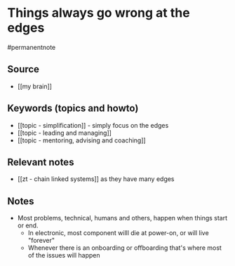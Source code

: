 # Things always go wrong at the edges

#permanentnote

## Source
- [[my brain]]

## Keywords (topics and howto)
- [[topic - simplification]] - simply focus on the edges
- [[topic - leading and managing]]
- [[topic - mentoring, advising and coaching]]

## Relevant notes
- [[zt - chain linked systems]] as they have many edges

## Notes
- Most problems, technical, humans and others, happen when things start or end. 
	- In electronic, most component willl die at power-on, or will live "forever"
	- Whenever there is an onboarding or offboarding that's where most of the issues will happen